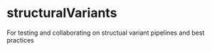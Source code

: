 # structuralVariants
For testing and collaborating on structual variant pipelines and best practices
